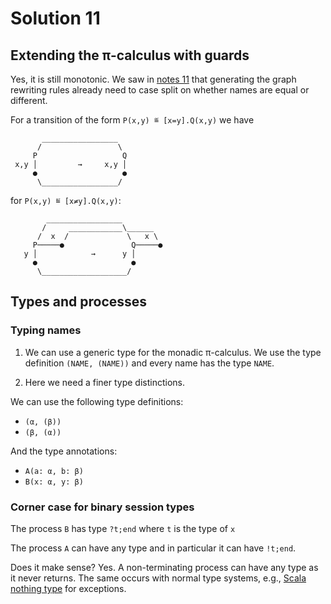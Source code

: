 # Solution 11


## Extending the π-calculus with guards

Yes, it is still monotonic.
We saw in [notes 11](../notes_11.md) that generating the graph rewriting rules already need to case split on whether names are equal or different.

For a transition of the form `P(x,y) ≝ [x=y].Q(x,y)` we have
```
       _________________
      /                 \
     P                   Q
 x,y │         →     x,y │
     ●                   ●
      \_________________/
```
for `P(x,y) ≝ [x≠y].Q(x,y)`:
```
        _________________
       /     ____________\______
      /  x  /             \   x \
     P─────●               Q─────●
   y │            →      y │
     ●                     ●
      \___________________/
```


## Types and processes

### Typing names

1. We can use a generic type for the monadic π-calculus.
  We use the type definition `(NAME, (NAME))` and every name has the type `NAME`.

2. Here we need a finer type distinctions.

  We can use the following type definitions:
  * `(α, (β))`
  * `(β, (α))`

  And the type annotations:
  * `A(a: α, b: β)`
  * `B(x: α, y: β)`


### Corner case for binary session types

The process `B` has type `?t;end` where `t` is the type of `x`

The process `A` can have any type and in particular it can have `!t;end`.

Does it make sense? Yes.
A non-terminating process can have any type as it never returns.
The same occurs with normal type systems, e.g., [Scala nothing type](http://www.scala-lang.org/files/archive/spec/2.12/03-types.html#conformance) for exceptions.
